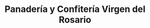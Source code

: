 ---
title: "Panadería y Confitería Virgen del Rosario"
url: /franck/panaderia-y-confiteria-virgen-del-rosario/
shop: Bäckerei
---